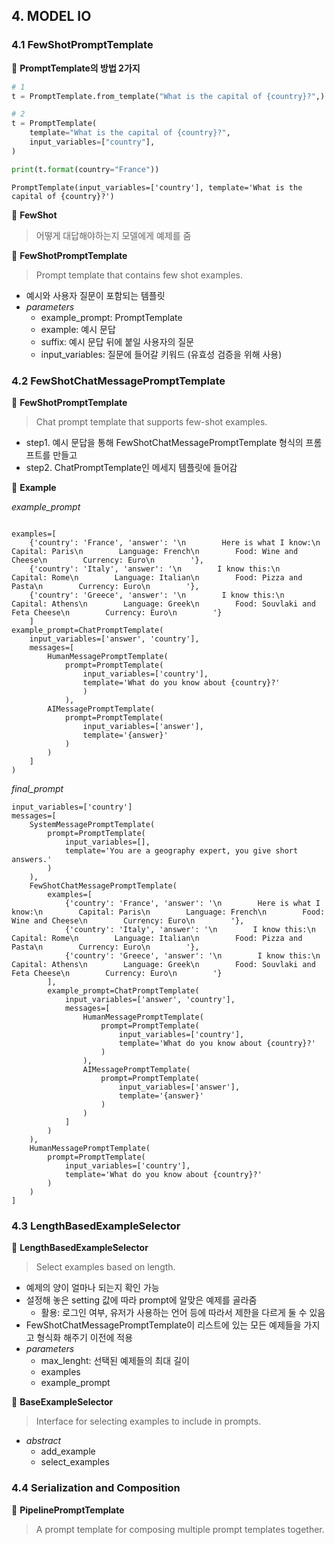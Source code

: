 ## 4. MODEL IO

### 4.1 FewShotPromptTemplate

📌 **PromptTemplate의 방법 2가지**

```python
# 1
t = PromptTemplate.from_template("What is the capital of {country}?",)

# 2
t = PromptTemplate(
    template="What is the capital of {country}?",
    input_variables=["country"],
)

print(t.format(country="France"))
```

```
PromptTemplate(input_variables=['country'], template='What is the capital of {country}?')
```

👀 **FewShot**

> 어떻게 대답해야하는지 모델에게 예제를 줌

📍 **FewShotPromptTemplate**

> Prompt template that contains few shot examples.

- 예시와 사용자 질문이 포함되는 템플릿
- _parameters_
  - example_prompt: PromptTemplate
  - example: 예시 문답
  - suffix: 예시 문답 뒤에 붙일 사용자의 질문
  - input_variables: 질문에 들어갈 키워드 (유효성 검증을 위해 사용)

### 4.2 FewShotChatMessagePromptTemplate

📍 **FewShotPromptTemplate**

> Chat prompt template that supports few-shot examples.

- step1. 예시 문답을 통해 FewShotChatMessagePromptTemplate 형식의 프롬프트를 만들고
- step2. ChatPromptTemplate인 메세지 템플릿에 들어감

🌈 **Example**

_example_prompt_

```

examples=[
    {'country': 'France', 'answer': '\n        Here is what I know:\n        Capital: Paris\n        Language: French\n        Food: Wine and Cheese\n        Currency: Euro\n        '},
    {'country': 'Italy', 'answer': '\n        I know this:\n        Capital: Rome\n        Language: Italian\n        Food: Pizza and Pasta\n        Currency: Euro\n        '},
    {'country': 'Greece', 'answer': '\n        I know this:\n        Capital: Athens\n        Language: Greek\n        Food: Souvlaki and Feta Cheese\n        Currency: Euro\n        '}
    ]
example_prompt=ChatPromptTemplate(
    input_variables=['answer', 'country'],
    messages=[
        HumanMessagePromptTemplate(
            prompt=PromptTemplate(
                input_variables=['country'],
                template='What do you know about {country}?'
                )
            ),
        AIMessagePromptTemplate(
            prompt=PromptTemplate(
                input_variables=['answer'],
                template='{answer}'
            )
        )
    ]
)
```

_final_prompt_

```
input_variables=['country']
messages=[
    SystemMessagePromptTemplate(
        prompt=PromptTemplate(
            input_variables=[],
            template='You are a geography expert, you give short answers.'
        )
    ),
    FewShotChatMessagePromptTemplate(
        examples=[
            {'country': 'France', 'answer': '\n        Here is what I know:\n        Capital: Paris\n        Language: French\n        Food: Wine and Cheese\n        Currency: Euro\n        '},
            {'country': 'Italy', 'answer': '\n        I know this:\n        Capital: Rome\n        Language: Italian\n        Food: Pizza and Pasta\n        Currency: Euro\n        '},
            {'country': 'Greece', 'answer': '\n        I know this:\n        Capital: Athens\n        Language: Greek\n        Food: Souvlaki and Feta Cheese\n        Currency: Euro\n        '}
        ],
        example_prompt=ChatPromptTemplate(
            input_variables=['answer', 'country'],
            messages=[
                HumanMessagePromptTemplate(
                    prompt=PromptTemplate(
                        input_variables=['country'],
                        template='What do you know about {country}?'
                    )
                ),
                AIMessagePromptTemplate(
                    prompt=PromptTemplate(
                        input_variables=['answer'],
                        template='{answer}'
                    )
                )
            ]
        )
    ),
    HumanMessagePromptTemplate(
        prompt=PromptTemplate(
            input_variables=['country'],
            template='What do you know about {country}?'
        )
    )
]
```

### 4.3 LengthBasedExampleSelector

📍 **LengthBasedExampleSelector**

> Select examples based on length.

- 예제의 양이 얼마나 되는지 확인 가능
- 설정해 놓은 setting 값에 따라 prompt에 알맞은 예제를 골라줌
  - 활용: 로그인 여부, 유저가 사용하는 언어 등에 따라서 제한을 다르게 둘 수 있음
- FewShotChatMessagePromptTemplate이 리스트에 있는 모든 예제들을 가지고 형식화 해주기 이전에 적용
- _parameters_
  - max_lenght: 선택된 예제들의 최대 길이
  - examples
  - example_prompt

📍 **BaseExampleSelector**

> Interface for selecting examples to include in prompts.

- _abstract_
  - add_example
  - select_examples

### 4.4 Serialization and Composition

📍 **PipelinePromptTemplate**

> A prompt template for composing multiple prompt templates together.
